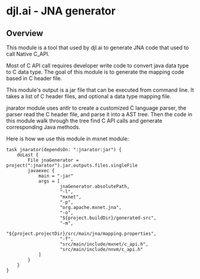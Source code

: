 djl.ai - JNA generator
======================

## Overview

This module is a tool that used by djl.ai to generate JNA code that used to call Native
C_API.

Most of C API call requires developer write code to convert java data type to C data type.
The goal of this module is to generate the mapping code based in C header file. 

This module's output is a jar file that can be executed from command line.
It takes a list of C header files, and optional a data type mapping file.

jnarator module uses antlr to create a customized C language parser, the parser
read the C header file, and parse it into a AST tree. Then the code in this module 
walk through the tree find C API calls and generate corresponding Java methods.

Here is how we use this module in mxnet module:

```
task jnarator(dependsOn: ":jnarator:jar") {
    doLast {
        File jnaGenerator = project(":jnarator").jar.outputs.files.singleFile
        javaexec {
            main = "-jar"
            args = [
                    jnaGenerator.absolutePath,
                    "-l",
                    "mxnet",
                    "-p",
                    "org.apache.mxnet.jna",
                    "-o",
                    "${project.buildDir}/generated-src",
                    "-m",
                    "${project.projectDir}/src/main/jna/mapping.properties",
                    "-f",
                    "src/main/include/mxnet/c_api.h",
                    "src/main/include/nnvm/c_api.h"
            ]
        }
    }
}

```
